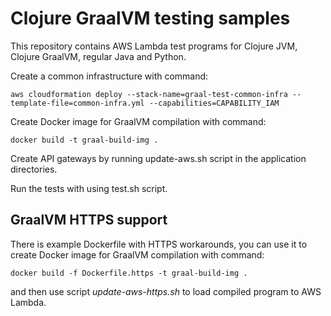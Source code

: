 # Clojure GraalVM testing samples

This repository contains AWS Lambda test programs for Clojure JVM, Clojure GraalVM, regular 
Java and Python.

Create a common infrastructure with command:

```
aws cloudformation deploy --stack-name=graal-test-common-infra --template-file=common-infra.yml --capabilities=CAPABILITY_IAM
```

Create Docker image for GraalVM compilation with command:
````
docker build -t graal-build-img .
````

Create API gateways by running update-aws.sh script in the application directories.

Run the tests with using test.sh script. 
 
## GraalVM HTTPS support
There is example Dockerfile with HTTPS workarounds, you can use it to create Docker image for
GraalVM compilation with command: 
````
docker build -f Dockerfile.https -t graal-build-img .
````
and then use script *update-aws-https.sh* to load compiled program to AWS Lambda.



